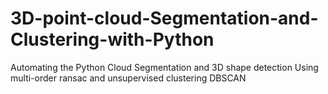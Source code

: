 # 3D-point-cloud-Segmentation-and-Clustering-with-Python
Automating the Python Cloud Segmentation and 3D shape detection Using multi-order ransac and unsupervised clustering DBSCAN
